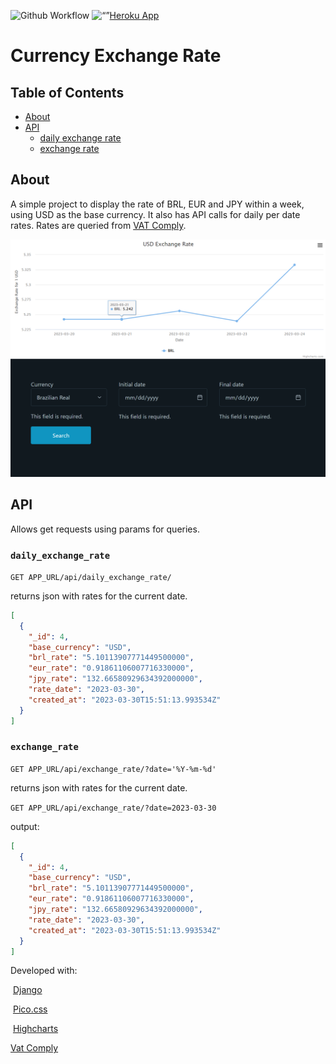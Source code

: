 ![Github Workflow](https://github.com/pietromezzadri/exchange_rate/actions/workflows/django.yml/badge.svg) <img src="https://cdn-icons-png.flaticon.com/512/873/873120.png" alt= “” width="20" height="20">[Heroku App](https://salty-plateau-96183.herokuapp.com/)

# Currency Exchange Rate

## Table of Contents

- [About](#about)
- [API](#api)
  - [daily exchange rate](#daily_exchange_rate)
  - [exchange rate](#exchange_rate)

## About

A simple project to display the rate of BRL, EUR and JPY within a week, using USD as the base currency. It also has API calls for daily per date rates. Rates are queried from [VAT Comply](https://www.vatcomply.com/).

![Screenshot](/media/screenshot.png)

## API

Allows get requests using params for queries.

### `daily_exchange_rate`

`GET APP_URL/api/daily_exchange_rate/`

returns json with rates for the current date.

```json
[
  {
    "_id": 4,
    "base_currency": "USD",
    "brl_rate": "5.10113907771449500000",
    "eur_rate": "0.91861106007716330000",
    "jpy_rate": "132.66580929634392000000",
    "rate_date": "2023-03-30",
    "created_at": "2023-03-30T15:51:13.993534Z"
  }
]
```

### `exchange_rate`

`GET APP_URL/api/exchange_rate/?date='%Y-%m-%d'`

returns json with rates for the current date.

`GET APP_URL/api/exchange_rate/?date=2023-03-30`

output:

```json
[
  {
    "_id": 4,
    "base_currency": "USD",
    "brl_rate": "5.10113907771449500000",
    "eur_rate": "0.91861106007716330000",
    "jpy_rate": "132.66580929634392000000",
    "rate_date": "2023-03-30",
    "created_at": "2023-03-30T15:51:13.993534Z"
  }
]
```

Developed with:

<img src="https://static.djangoproject.com/img/logos/django-logo-negative.png" alt="" height="50"> [Django](https://www.djangoproject.com/)

<img src="https://picocss.com/img/opengraph.jpg" alt="" height="50"> [Pico.css](https://picocss.com/)

<img src="https://static-00.iconduck.com/assets.00/highcharts-icon-512x487-mq4vqgn3.png" alt="" height="50"> [Highcharts](https://www.highcharts.com/)

[Vat Comply](https://www.vatcomply.com/)

